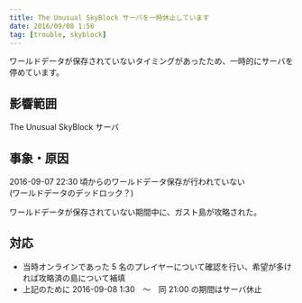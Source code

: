 ```yaml
---
title: The Unusual SkyBlock サーバを一時休止しています
date: 2016/09/08 1:56
tag: [trouble, skyblock]
---
```


ワールドデータが保存されていないタイミングがあったため、一時的にサーバを停めています。

## 影響範囲
The Unusual SkyBlock サーバ

## 事象・原因
2016-09-07 22:30 頃からのワールドデータ保存が行われていない<br />
(ワールドデータのデッドロック？)

ワールドデータが保存されていない期間中に、ガスト島が攻略された。

## 対応

* 当時オンラインであった 5 名のプレイヤーについて確認を行い、希望が多ければ攻略済の島について補填
* 上記のために 2016-09-08 1:30　～　同 21:00 の期間はサーバ休止


